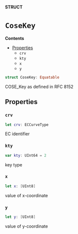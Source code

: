 **STRUCT**

# `CoseKey`

**Contents**

- [Properties](#properties)
  - `crv`
  - `kty`
  - `x`
  - `y`

```swift
struct CoseKey: Equatable
```

COSE_Key as defined in RFC 8152

## Properties
### `crv`

```swift
let crv: ECCurveType
```

EC identifier

### `kty`

```swift
var kty: UInt64 = 2
```

key type

### `x`

```swift
let x: [UInt8]
```

value of x-coordinate

### `y`

```swift
let y: [UInt8]
```

value of y-coordinate
